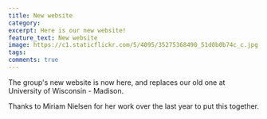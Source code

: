 ```yaml
---
title: New website
category: 
excerpt: Here is our new website!
feature_text: New website 
image: https://c1.staticflickr.com/5/4095/35275368490_51d0b0b74c_c.jpg
tags: 
comments: true
---
```


The group's new website is now here, and replaces our old one at University of Wisconsin - Madison. 

Thanks to Miriam Nielsen for her work over the last year to put this together. 